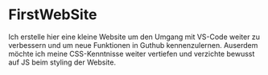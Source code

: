 # FirstWebSite
Ich erstelle hier eine kleine Website um den Umgang mit VS-Code weiter zu verbessern und um neue Funktionen in Guthub kennenzulernen.
Auserdem möchte ich meine CSS-Kenntnisse weiter vertiefen und verzichte bewusst auf JS beim styling der Website. 
